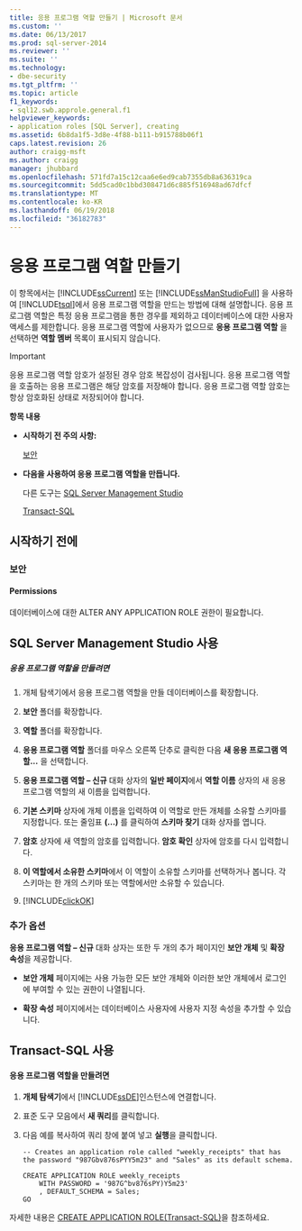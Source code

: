 ```yaml
---
title: 응용 프로그램 역할 만들기 | Microsoft 문서
ms.custom: ''
ms.date: 06/13/2017
ms.prod: sql-server-2014
ms.reviewer: ''
ms.suite: ''
ms.technology:
- dbe-security
ms.tgt_pltfrm: ''
ms.topic: article
f1_keywords:
- sql12.swb.approle.general.f1
helpviewer_keywords:
- application roles [SQL Server], creating
ms.assetid: 6b8da1f5-3d8e-4f88-b111-b915788b06f1
caps.latest.revision: 26
author: craigg-msft
ms.author: craigg
manager: jhubbard
ms.openlocfilehash: 571fd7a15c12caa6e6ed9cab7355db8a636319ca
ms.sourcegitcommit: 5dd5cad0c1bbd308471d6c885f516948ad67dfcf
ms.translationtype: MT
ms.contentlocale: ko-KR
ms.lasthandoff: 06/19/2018
ms.locfileid: "36182783"
---
```

# <a name="create-an-application-role"></a>응용 프로그램 역할 만들기
  이 항목에서는 [!INCLUDE[ssCurrent](../../../includes/sscurrent-md.md)] 또는 [!INCLUDE[ssManStudioFull](../../../includes/ssmanstudiofull-md.md)] 을 사용하여 [!INCLUDE[tsql](../../../includes/tsql-md.md)]에서 응용 프로그램 역할을 만드는 방법에 대해 설명합니다. 응용 프로그램 역할은 특정 응용 프로그램을 통한 경우를 제외하고 데이터베이스에 대한 사용자 액세스를 제한합니다. 응용 프로그램 역할에 사용자가 없으므로 **응용 프로그램 역할** 을 선택하면 **역할 멤버** 목록이 표시되지 않습니다.  
  
> [!IMPORTANT]  
>  응용 프로그램 역할 암호가 설정된 경우 암호 복잡성이 검사됩니다. 응용 프로그램 역할을 호출하는 응용 프로그램은 해당 암호를 저장해야 합니다. 응용 프로그램 역할 암호는 항상 암호화된 상태로 저장되어야 합니다.  
  
 **항목 내용**  
  
-   **시작하기 전 주의 사항:**  
  
     [보안](#Security)  
  
-   **다음을 사용하여 응용 프로그램 역할을 만듭니다.**  
  
     다른 도구는 [SQL Server Management Studio](#SSMSProcedure)  
  
     [Transact-SQL](#TsqlProcedure)  
  
##  <a name="BeforeYouBegin"></a> 시작하기 전에  
  
###  <a name="Security"></a> 보안  
  
####  <a name="Permissions"></a> Permissions  
 데이터베이스에 대한 ALTER ANY APPLICATION ROLE 권한이 필요합니다.  
  
##  <a name="SSMSProcedure"></a> SQL Server Management Studio 사용  
  
##### <a name="to-create-an-application-role"></a>응용 프로그램 역할을 만들려면  
  
1.  개체 탐색기에서 응용 프로그램 역할을 만들 데이터베이스를 확장합니다.  
  
2.  **보안** 폴더를 확장합니다.  
  
3.  **역할** 폴더를 확장합니다.  
  
4.  **응용 프로그램 역할** 폴더를 마우스 오른쪽 단추로 클릭한 다음 **새 응용 프로그램 역할...** 을 선택합니다.  
  
5.  **응용 프로그램 역할 – 신규** 대화 상자의 **일반 페이지**에서 **역할 이름** 상자의 새 응용 프로그램 역할의 새 이름을 입력합니다.  
  
6.  **기본 스키마** 상자에 개체 이름을 입력하여 이 역할로 만든 개체를 소유할 스키마를 지정합니다. 또는 줄임표 **(…)** 를 클릭하여 **스키마 찾기** 대화 상자를 엽니다.  
  
7.  **암호** 상자에 새 역할의 암호를 입력합니다. **암호 확인** 상자에 암호를 다시 입력합니다.  
  
8.  **이 역할에서 소유한 스키마**에서 이 역할이 소유할 스키마를 선택하거나 봅니다. 각 스키마는 한 개의 스키마 또는 역할에서만 소유할 수 있습니다.  
  
9. [!INCLUDE[clickOK](../../../includes/clickok-md.md)]  
  
### <a name="additional-options"></a>추가 옵션  
 **응용 프로그램 역할 – 신규** 대화 상자는 또한 두 개의 추가 페이지인 **보안 개체** 및 **확장 속성**을 제공합니다.  
  
-   **보안 개체** 페이지에는 사용 가능한 모든 보안 개체와 이러한 보안 개체에서 로그인에 부여할 수 있는 권한이 나열됩니다.  
  
-   **확장 속성** 페이지에서는 데이터베이스 사용자에 사용자 지정 속성을 추가할 수 있습니다.  
  
##  <a name="TsqlProcedure"></a> Transact-SQL 사용  
  
#### <a name="to-create-an-application-role"></a>응용 프로그램 역할을 만들려면  
  
1.  **개체 탐색기**에서 [!INCLUDE[ssDE](../../../includes/ssde-md.md)]인스턴스에 연결합니다.  
  
2.  표준 도구 모음에서 **새 쿼리**를 클릭합니다.  
  
3.  다음 예를 복사하여 쿼리 창에 붙여 넣고 **실행**을 클릭합니다.  
  
    ```  
    -- Creates an application role called "weekly_receipts" that has the password "987Gbv876sPYY5m23" and "Sales" as its default schema.  
  
    CREATE APPLICATION ROLE weekly_receipts   
        WITH PASSWORD = '987G^bv876sPY)Y5m23'   
        , DEFAULT_SCHEMA = Sales;  
    GO  
    ```  
  
 자세한 내용은 [CREATE APPLICATION ROLE&#40;Transact-SQL&#41;](/sql/t-sql/statements/create-application-role-transact-sql)을 참조하세요.  
  
  
